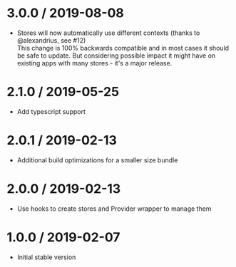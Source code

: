 # 3.0.0 / 2019-08-08

- Stores will now automatically use different contexts (thanks to @alexandrius, see #12)  
  This change is 100% backwards compatible and in most cases it should be safe to update.
  But considering possible impact it might have on existing apps with many stores - it's a major release.

# 2.1.0 / 2019-05-25

- Add typescript support

# 2.0.1 / 2019-02-13

- Additional build optimizations for a smaller size bundle

# 2.0.0 / 2019-02-13

- Use hooks to create stores and Provider wrapper to manage them

# 1.0.0 / 2019-02-07

- Initial stable version
